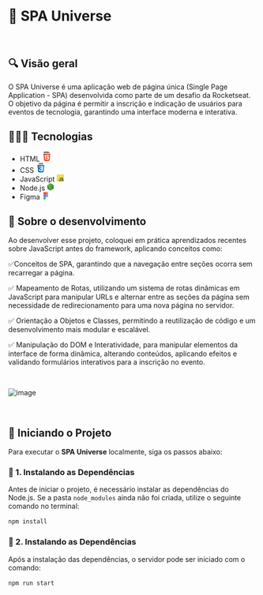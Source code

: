 # 🌌 SPA Universe

<br>

## 🔍 Visão geral

O SPA Universe é uma aplicação web de página única (Single Page Application - SPA) desenvolvida como parte de um desafio da Rocketseat. O objetivo da página é permitir a inscrição e indicação de usuários para eventos de tecnologia, garantindo uma interface moderna e interativa.

## 👨🏻‍💻 Tecnologias

- HTML <img src="https://raw.githubusercontent.com/devicons/devicon/master/icons/html5/html5-original-wordmark.svg" alt="html5" width="20" height="20"/>
- CSS <img src="https://raw.githubusercontent.com/devicons/devicon/master/icons/css3/css3-original-wordmark.svg" alt="css3" width="20" height="20"/>
- JavaScript <img src="https://raw.githubusercontent.com/devicons/devicon/master/icons/javascript/javascript-original.svg" alt="javascript" width="15" height="15"/>
- Node.js <img src="https://raw.githubusercontent.com/devicons/devicon/master/icons/nodejs/nodejs-original.svg" alt="nodejs" width="15" height="15"/>
- Figma <img src="https://raw.githubusercontent.com/devicons/devicon/master/icons/figma/figma-original.svg" alt="figma" width="15" height="15"/>

## :rocket: Sobre o desenvolvimento

Ao desenvolver esse projeto, coloquei em prática aprendizados recentes sobre JavaScript antes do framework, aplicando conceitos como:

✅Conceitos de SPA, garantindo que a navegação entre seções ocorra sem recarregar a página.

✅ Mapeamento de Rotas, utilizando um sistema de rotas dinâmicas em JavaScript para manipular URLs e alternar entre as seções da página sem necessidade de redirecionamento para uma nova página no servidor.

✅ Orientação a Objetos e Classes, permitindo a reutilização de código e um desenvolvimento mais modular e escalável.

✅ Manipulação do DOM e Interatividade, para manipular elementos da interface de forma dinâmica, alterando conteúdos, aplicando efeitos e validando formulários interativos para a inscrição no evento.

<br>


![image](https://github.com/user-attachments/assets/3e69afe2-e8b1-48c0-95cf-2d40200ae03c)

<br>

## 🚀 Iniciando o Projeto  

Para executar o **SPA Universe** localmente, siga os passos abaixo:  

### 📌 1. Instalando as Dependências  

Antes de iniciar o projeto, é necessário instalar as dependências do Node.js. Se a pasta `node_modules` ainda não foi criada, utilize o seguinte comando no terminal:   

```bash
npm install

```
### 📌 2. Instalando as Dependências  

Após a instalação das dependências, o servidor pode ser iniciado com o comando:
```bash
npm run start

